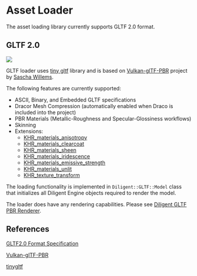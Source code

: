 # Asset Loader

The asset loading library currently supports GLTF 2.0 format.

## GLTF 2.0

![](media/flight_helmet.jpg)

GLTF loader uses [tiny gltf](https://github.com/syoyo/tinygltf) library and is based on
[Vulkan-glTF-PBR](https://github.com/SaschaWillems/Vulkan-glTF-PBR) project by [Sascha Willems](https://github.com/SaschaWillems).

The following features are currently supported:

* ASCII, Binary, and Embedded GLTF specifications
* Dracor Mesh Compression (automatically enabled when Draco is included into the project)
* PBR Materials (Metallic-Roughness and Specular-Glossiness workflows)
* Skinning
* Extensions:
  * [KHR_materials_anisotropy](https://github.com/KhronosGroup/glTF/tree/main/extensions/2.0/Khronos/KHR_materials_anisotropy)
  * [KHR_materials_clearcoat](https://github.com/KhronosGroup/glTF/tree/main/extensions/2.0/Khronos/KHR_materials_clearcoat)
  * [KHR_materials_sheen](https://github.com/KhronosGroup/glTF/tree/main/extensions/2.0/Khronos/KHR_materials_sheen)
  * [KHR_materials_iridescence](https://github.com/KhronosGroup/glTF/tree/main/extensions/2.0/Khronos/KHR_materials_iridescence)
  * [KHR_materials_emissive_strength](https://github.com/KhronosGroup/glTF/tree/main/extensions/2.0/Khronos/KHR_materials_emissive_strength)
  * [KHR_materials_unlit](https://github.com/KhronosGroup/glTF/tree/main/extensions/2.0/Khronos/KHR_materials_unlit)
  * [KHR_texture_transform](https://github.com/KhronosGroup/glTF/tree/main/extensions/2.0/Khronos/KHR_texture_transform)

The loading functionality is implemented in `Diligent::GLTF::Model` class
that initializes all Diligent Engine objects required to render the model.

The loader does have any rendering capabilities. Please see
[Diligent GLTF PBR Renderer](https://github.com/DiligentGraphics/DiligentFX/tree/master/PBR).

## References

[GLTF2.0 Format Specification](https://github.com/KhronosGroup/glTF)

[Vulkan-glTF-PBR](https://github.com/SaschaWillems/Vulkan-glTF-PBR)

[tinygltf](https://github.com/syoyo/tinygltf)
